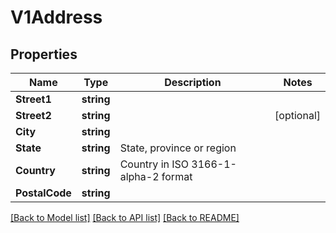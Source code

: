 # V1Address

## Properties

Name | Type | Description | Notes
------------ | ------------- | ------------- | -------------
**Street1** | **string** |  | 
**Street2** | **string** |  | [optional] 
**City** | **string** |  | 
**State** | **string** | State, province or region | 
**Country** | **string** | Country in ISO 3166-1-alpha-2 format | 
**PostalCode** | **string** |  | 

[[Back to Model list]](../README.md#documentation-for-models) [[Back to API list]](../README.md#documentation-for-api-endpoints) [[Back to README]](../README.md)


